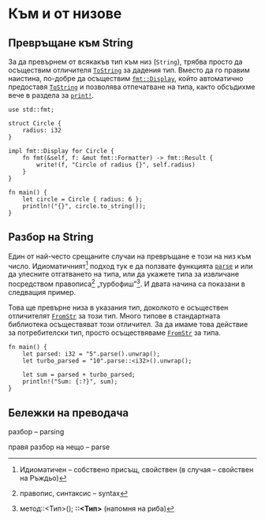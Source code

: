 # Към и от низове

## Превръщане към String

За да превърнем от всякакъв тип към низ (`String`), трябва просто да осъществим
отличителя [`ToString`] за дадения тип. Вместо да го правим наистина, по-добре
да осъществим [`fmt::Display`][Display], който автоматично предоставя
[`ToString`] и позволява отпечатване на типа, както обсъдихме вече в раздела за
[`print!`][print].

```rust,editable
use std::fmt;

struct Circle {
    radius: i32
}

impl fmt::Display for Circle {
    fn fmt(&self, f: &mut fmt::Formatter) -> fmt::Result {
        write!(f, "Circle of radius {}", self.radius)
    }
}

fn main() {
    let circle = Circle { radius: 6 };
    println!("{}", circle.to_string());
}
```

## Разбор на String

Един от най-често срещаните случаи на превръщане е този на низ към число.
Идиоматичният[^идиоматичен] подход тук е да ползвате функцията [`parse`] и или да улесните
отгатването на типа, или да укажете типа за извличане посредством правописа[^syntax]
„турбофиш”[^turbofish]. И двата начина са показани в следващия пример.

Това ще превърне низа в указания тип, доколкото е осъществен отличителят
[`FromStr`] за този тип. Много типове в стандартната библиотека осъществяват
този отличител. За да имаме това действие за потребителски тип, просто
осъществяваме [`FromStr`] за типа.

```rust,editable
fn main() {
    let parsed: i32 = "5".parse().unwrap();
    let turbo_parsed = "10".parse::<i32>().unwrap();

    let sum = parsed + turbo_parsed;
    println!("Sum: {:?}", sum);
}
```
## Бележки на преводача

разбор – parsing

правя разбор на нещо – parse

[^идиоматичен]: Идиоматичен – собствено присъщ, свойствен (в случая – свойствен на Ръждьо) 

[^syntax]: правопис, синтаксис – syntax

[^turbofish]: метод::<Тип>(); **::<Тип>** (напомня на риба)

[`ToString`]: https://doc.rust-lang.org/std/string/trait.ToString.html
[Display]: https://doc.rust-lang.org/std/fmt/trait.Display.html
[print]: ../hello/print.md
[`parse`]: https://doc.rust-lang.org/std/primitive.str.html#method.parse
[`FromStr`]: https://doc.rust-lang.org/std/str/trait.FromStr.html
